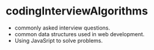 # codingInterviewAlgorithms
- commonly asked interview questions.
- common data structures used in web development.
- Using JavaSript to solve problems.
